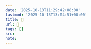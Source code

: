 ```yaml
---
date: '2025-10-13T11:29:42+08:00'
lastmod: '2025-10-13T13:04:51+08:00'
title: 󰢭
url: 󰢭
tags: []
src:
note:
---
```

